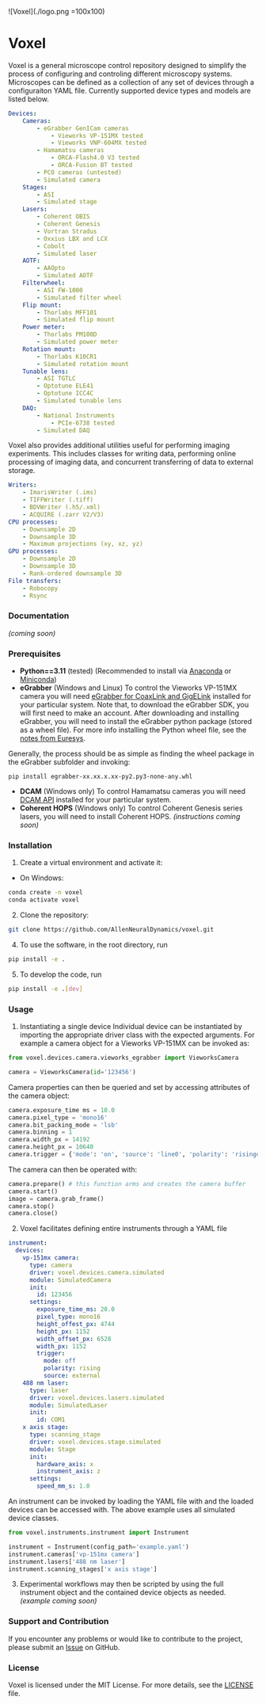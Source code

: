![Voxel](./logo.png =100x100)
# Voxel

Voxel is a general microscope control repository designed to simplify the 
process of configuring and controling different microscopy systems. Microscopes
can be defined as a collection of any set of devices through a configuraiton
YAML file. Currently supported device types and models are listed below.

```yaml
Devices:
    Cameras:
        - eGrabber GenICam cameras
            - Vieworks VP-151MX tested
            - Vieworks VNP-604MX tested
        - Hamamatsu cameras
            - ORCA-Flash4.0 V3 tested
            - ORCA-Fusion BT tested
        - PCO cameras (untested)
        - Simulated camera
    Stages:
        - ASI
        - Simulated stage
    Lasers:
        - Coherent OBIS
        - Coherent Genesis
        - Vortran Stradus
        - Oxxius LBX and LCX
        - Cobolt
        - Simulated laser
    AOTF:
        - AAOpto
        - Simulated AOTF
    Filterwheel:
        - ASI FW-1000
        - Simulated filter wheel
    Flip mount:
        - Thorlabs MFF101
        - Simulated flip mount
    Power meter:
        - Thorlabs PM100D
        - Simulated power meter
    Rotation mount:
        - Thorlabs K10CR1
        - Simulated rotation mount
    Tunable lens:
        - ASI TGTLC
        - Optotune ELE41
        - Optotune ICC4C
        - Simulated tunable lens
    DAQ:
        - National Instruments
            - PCIe-6738 tested
        - Simulated DAQ
```

Voxel also provides additional utilities useful for performing imaging
experiments. This includes classes for writing data, performing online
processing of imaging data, and concurrent transferring of data to external
storage.

```yaml
Writers:
    - ImarisWriter (.ims)
    - TIFFWriter (.tiff)
    - BDVWriter (.h5/.xml)
    - ACQUIRE (.zarr V2/V3)
CPU processes:
    - Downsample 2D
    - Downsample 3D
    - Maximum projections (xy, xz, yz)
GPU processes:
    - Downsample 2D
    - Downsample 3D
    - Rank-ordered downsample 3D
File transfers:
    - Robocopy
    - Rsync
```

### Documentation
*(coming soon)*

### Prerequisites
- **Python==3.11** (tested) 
(Recommended to install via 
[Anaconda](https://www.anaconda.com/products/individual) or 
[Miniconda](https://docs.conda.io/en/latest/miniconda.html))
- **eGrabber** (Windows and Linux)
To control the Vieworks VP-151MX camera you will need 
[eGrabber for CoaxLink and GigELink](https://www.euresys.com/en/Support/Download-area?Series=105d06c5-6ad9-42ff-b7ce-622585ce607f) installed for your particular 
system. Note that, to download the eGrabber SDK, you will first need to make 
an account. After downloading and installing eGrabber, you will need to install 
the eGrabber python package (stored as a wheel file). For more info installing 
the Python wheel file, see the [notes from Euresys](https://documentation.euresys.com/Products/COAXLINK/COAXLINK/en-us/Content/04_eGrabber/programmers-guide/Python.htm).

Generally, the process should be as simple as finding the wheel package in the 
eGrabber subfolder and invoking:
````
pip install egrabber-xx.xx.x.xx-py2.py3-none-any.whl
````
- **DCAM** (Windows only)
To control Hamamatsu cameras you will need 
[DCAM API](https://dcam-api.com/) installed for your particular system.
- **Coherent HOPS** (Windows only)
To control Coherent Genesis series lasers, you will need to install 
Coherent HOPS. *(instructions coming soon)*

### Installation
1. Create a virtual environment and activate it:
- On Windows:
```bash
conda create -n voxel
conda activate voxel
```

2. Clone the repository:
```bash
git clone https://github.com/AllenNeuralDynamics/voxel.git
```

4. To use the software, in the root directory, run
```bash
pip install -e .
```

5. To develop the code, run
```bash
pip install -e .[dev]
```

### Usage
1. Instantiating a single device
Individual device can be instantiated by importing the appropriate driver
class with the expected arguments. For example a camera object for a Vieworks
VP-151MX can be invoked as:
```python
from voxel.devices.camera.vieworks_egrabber import VieworksCamera

camera = VieworksCamera(id='123456')
```
Camera properties can then be queried and set by accessing attributes of the
camera object:
```python
camera.exposure_time ms = 10.0
camera.pixel_type = 'mono16'
camera.bit_packing_mode = 'lsb'
camera.binning = 1
camera.width_px = 14192
camera.height_px = 10640
camera.trigger = {'mode': 'on', 'source': 'line0', 'polarity': 'risingedge'}
```
The camera can then be operated with:
```python
camera.prepare() # this function arms and creates the camera buffer
camera.start()
image = camera.grab_frame()
camera.stop()
camera.close()
```
2. Voxel facilitates defining entire instruments through a YAML file
```yaml
instrument:
  devices:
    vp-151mx camera:
      type: camera
      driver: voxel.devices.camera.simulated
      module: SimulatedCamera
      init:
        id: 123456
      settings:
        exposure_time_ms: 20.0
        pixel_type: mono16
        height_offest_px: 4744
        height_px: 1152
        width_offset_px: 6528
        width_px: 1152
        trigger:
          mode: off
          polarity: rising
          source: external
    488 nm laser:
      type: laser
      driver: voxel.devices.lasers.simulated
      module: SimulatedLaser
      init:
        id: COM1
    x axis stage:
      type: scanning_stage
      driver: voxel.devices.stage.simulated
      module: Stage
      init:
        hardware_axis: x
        instrument_axis: z
      settings:
        speed_mm_s: 1.0
```
An instrument can be invoked by loading the YAML file with and the loaded devices
can be accessed with. The above example uses all simulated device classes.
```python
from voxel.instruments.instrument import Instrument

instrument = Instrument(config_path='example.yaml')
instrument.cameras['vp-151mx camera']
instrument.lasers['488 nm laser']
instrument.scanning_stages['x axis stage']
```
3. Experimental workflows may then be scripted by using the full instrument object
and the contained device objects as needed. *(example coming soon)*

### Support and Contribution
If you encounter any problems or would like to contribute to the project, 
please submit an [Issue](https://github.com/AllenNeuralDynamics/voxel/issues) 
on GitHub.

### License
Voxel is licensed under the MIT License. For more details, see 
the [LICENSE](LICENSE) file.
